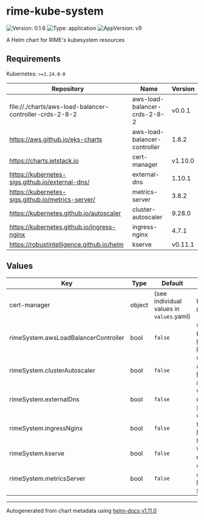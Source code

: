 # rime-kube-system

![Version: 0.1.6](https://img.shields.io/badge/Version-0.1.6-informational?style=flat-square) ![Type: application](https://img.shields.io/badge/Type-application-informational?style=flat-square) ![AppVersion: v9](https://img.shields.io/badge/AppVersion-v9-informational?style=flat-square)

A Helm chart for RIME's kubesystem resources

## Requirements

Kubernetes: `>=1.24.0-0`

| Repository | Name | Version |
|------------|------|---------|
| file://./charts/aws-load-balancer-controller-crds-2-8-2 | aws-load-balancer-crds-2-8-2 | v0.0.1 |
| https://aws.github.io/eks-charts | aws-load-balancer-controller | 1.8.2 |
| https://charts.jetstack.io | cert-manager | v1.10.0 |
| https://kubernetes-sigs.github.io/external-dns/ | external-dns | 1.10.1 |
| https://kubernetes-sigs.github.io/metrics-server/ | metrics-server | 3.8.2 |
| https://kubernetes.github.io/autoscaler | cluster-autoscaler | 9.28.0 |
| https://kubernetes.github.io/ingress-nginx | ingress-nginx | 4.7.1 |
| https://robustintelligence.github.io/helm | kserve | v0.11.1 |

## Values

| Key | Type | Default | Description |
|-----|------|---------|-------------|
| cert-manager | object | (see individual values in `values`.yaml) | For full reference, see https://github.com/cert-manager/cert-manager/tree/v1.10.0 |
| rimeSystem.awsLoadBalancerController | bool | `false` | Whether to install the AWS Load Balancer Controller Helm chart. For full reference, see https://github.com/kubernetes-sigs/aws-load-balancer-controller/tree/v2.5.4 |
| rimeSystem.clusterAutoscaler | bool | `false` | Whether to install the Kubernetes Autoscaler Helm chart. For full reference, see https://github.com/kubernetes/autoscaler/tree/cluster-autoscaler-1.26.6/cluster-autoscaler/cloudprovider |
| rimeSystem.externalDns | bool | `false` | Whether to install the ExternalDNS Helm chart. For full reference, see https://github.com/kubernetes-sigs/external-dns/tree/v0.12.0/charts/external-dns |
| rimeSystem.ingressNginx | bool | `false` | Whether to install the ingress-nginx Helm chart. For full reference, see See https://artifacthub.io/packages/helm/ingress-nginx/ingress-nginx |
| rimeSystem.kserve | bool | `false` | Whether to install the Kserve Helm chart. For full reference, see See https://github.com/kserve/kserve |
| rimeSystem.metricsServer | bool | `false` | Whether to install the Kubernetes Metrics Server Helm chart. For full reference, see https://github.com/kubernetes-sigs/metrics-server/tree/v0.6.1 |

----------------------------------------------
Autogenerated from chart metadata using [helm-docs v1.11.0](https://github.com/norwoodj/helm-docs/releases/v1.11.0)
